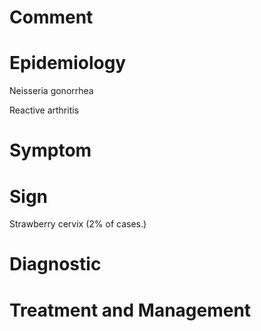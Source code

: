 # Comment

# Epidemiology

Neisseria gonorrhea

Reactive arthritis

# Symptom

# Sign

Strawberry cervix
(2% of cases.)

# Diagnostic

# Treatment and Management
